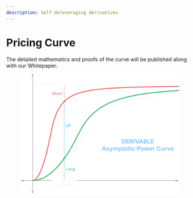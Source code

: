 ```yaml
---
description: Self-deleveraging derivatives
---
```


# Pricing Curve

The detailed mathematics and proofs of the curve will be published along with our Whitepaper.

<figure><img src="../.gitbook/assets/image (9).png" alt=""><figcaption></figcaption></figure>
